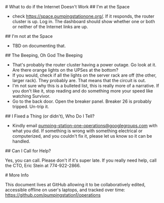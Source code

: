 <A name="toc1-0" title="What to do if the Internet Doesn't Work" />
# What to do if the Internet Doesn't Work

<A name="toc2-3" title="I'm at the Space" />
## I'm at the Space

* check https://space.pumpingstationone.org/.  If it responds, the router cluster is up.  Log in.  The dashboard should show whether one or both or neither of the Internet links are up.

<A name="toc2-8" title="I'm not at the Space" />
## I'm not at the Space

* TBD on documenting that.

<A name="toc2-13" title="The Beeping, Oh God The Beeping" />
## The Beeping, Oh God The Beeping

* That's probably the router cluster having a power outage. Go look at it. Are there orange lights on the UPSes at the bottom?
* If you would, check if all the lights on the server rack are off (the other, larger rack).  They probably are.  That means that the circuit is out.
* I'm not sure why this is a bulleted list, this is really more of a narrative. If you don't like it, stop reading and do something more your speed like watching Survivor.
* Go to the back door. Open the breaker panel. Breaker 26 is probably tripped. Un-trip it.

<A name="toc2-21" title="I Fixed a Thing (or didn't), Who Do I Tell?" />
## I Fixed a Thing (or didn't), Who Do I Tell?

* Kindly email pumping-station-one-operations@googlegroups.com with what you did.  If something is wrong with something electrical or computerized, and you couldn't fix it, please let us know so it can be handled.

<A name="toc2-26" title="Can I Call for Help?" />
## Can I Call for Help?

Yes, you can call.  Please don't if it's super late.  If you really need help, call the CTO, Eric Stein at 774-922-2866.

<A name="toc1-31" title="More Info" />
# More Info

This document lives at GitHub allowing it to be collaboratively edited, accessible offline on user's laptops, and tracked over time: https://github.com/pumpingstation1/operations
